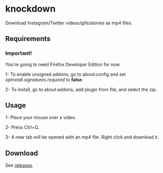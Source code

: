 # knockdown
Download Instagram/Twitter videos/gifs/stories as mp4 files.

## Requirements

### Important!

You're going to need Firefox Developer Edition for now.

1- To enable unsigned addons, go to about:config and set *xpinstall.signatures.required* to **false**.

2- To install, go to about:addons, add plugin from file, and select the zip.

## Usage

1- Place your mouse over a video.

2- Press Ctrl+Q.

3- A new tab will be opened with an mp4 file. Right click and download it.

## Download

See [releases](https://github.com/codevico/knockdown/releases).
